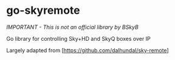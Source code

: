 # go-skyremote

*IMPORTANT - This is not an official library by BSkyB* 

Go library for controlling Sky+HD and SkyQ boxes over IP

Largely adapted from [https://github.com/dalhundal/sky-remote]
